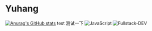 # Yuhang
[![Anurag's GitHub stats](https://github-readme-stats.vercel.app/api?username=anuraghazra)](https://github.com/anuraghazra/github-readme-stats?count_private=true)
test 测试一下
![JavaScript](https://img.shields.io/badge/日常:-red)
![Fullstack-DEV](https://img.shields.io/badge/Fullstack--DEV-000?logo=HTML5&labelColor=000)
